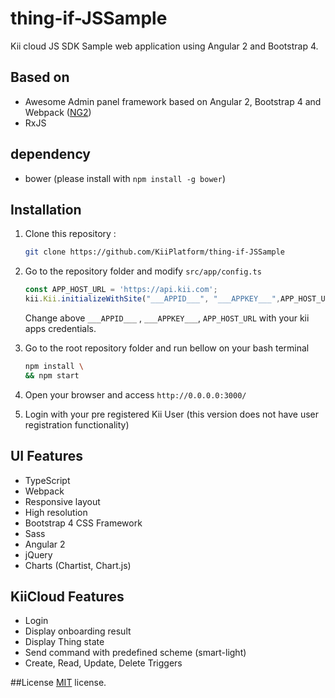 # thing-if-JSSample

Kii cloud JS SDK Sample web application using Angular 2 and Bootstrap 4.

## Based on

- Awesome Admin panel framework based on Angular 2, Bootstrap 4 and Webpack ([NG2](http://akveo.com/ng2-admin/))
- RxJS

## dependency
- bower (please install with `npm install -g bower`)


## Installation


1. Clone this repository :

    ```bash
    git clone https://github.com/KiiPlatform/thing-if-JSSample
    ```

1. Go to the repository folder and modify `src/app/config.ts` 

    ```javascript
    const APP_HOST_URL = 'https://api.kii.com';
    kii.Kii.initializeWithSite("___APPID___", "___APPKEY___",APP_HOST_URL+'/api');
    ```

    Change above `___APPID___` , `___APPKEY___`, `APP_HOST_URL` with your kii apps credentials.

1. Go to the root repository folder and run bellow on your bash terminal

    ```bash
    npm install \
    && npm start
    ```

1. Open your browser and access `http://0.0.0.0:3000/`

1. Login with your pre registered Kii User (this version does not have user registration functionality)

## UI Features
* TypeScript
* Webpack
* Responsive layout
* High resolution
* Bootstrap 4 CSS Framework
* Sass
* Angular 2
* jQuery
* Charts (Chartist, Chart.js)

## KiiCloud Features
* Login
* Display onboarding result
* Display Thing state
* Send command with predefined scheme (smart-light)
* Create, Read, Update, Delete Triggers 

##License
[MIT](LICENSE.txt) license.
